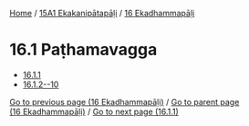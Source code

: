 
[Home](/) / [15A1 Ekakanipātapāḷi](../../15A1.md) / [16 Ekadhammapāḷi](../16.md)

# 16.1 Paṭhamavagga

* [16.1.1](16.1/16.1.1.md)
* [16.1.2--10](16.1/16.1.2--10.md)

[Go to previous page (16 Ekadhammapāḷi)](../16.md) / [Go to parent page (16 Ekadhammapāḷi)](../16.md) / [Go to next page (16.1.1)](16.1/16.1.1.md)


